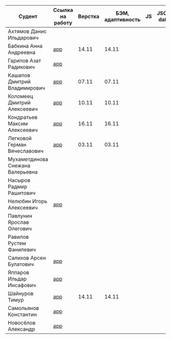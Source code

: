 | Судент | Ссылка на работу | Верстка    | БЭМ, адаптивность | JS | JSON data | API data | Empty react app | Перенос верстки | Перенос логики | React данные из API | Публикация
| --- | ----------- |------------|-------------------| --- | --- | --- | --- | --- | --- | --- | --- |
| Ахтямов Данис Ильдарович |  |
| Бабкина Анна Андреевна | [app](https://github.com/BabkinaAA/frontend-app) | 14.11 | 14.11 |
| Гарипов Азат Радикович | [app](https://github.com/forget89/Frontend) |
| Кашапов Дмитрий Владимирович | [app](https://github.com/DovitosMan/USPTU)  | 07.11 | 07.11 |
| Коломеец Дмитрий Алексеевич | [app](https://github.com/ThingsAdonai/sunshine-app) | 10.11 | 10.11 |
| Кондратьев Максим Алексеевич | [app](https://github.com/MasimKondratev/-Frontend-) | 16.11 | 16.11 |
| Легковой Герман Вячеславович | [app](https://github.com/legkovoyg/froentende) | 03.11 | 03.11 |
| Мухаметдинова Снежана Валерьевна | |
| Насыров Радмир Рашитович | |
| Нелюбин Игорь Алексеевич | [app](https://github.com/ChelseaEPL/London-IS-BLUE) |
| Павлунин Ярослав Олегович | |
| Равилов Рустем Фанилевич | |
| Салихов Арсен Булатович | [app](https://github.com/BMW1344/my-first-app) |
| Яппаров Ильдар Инсафович | [app](https://github.com/Ypprv/FrontProjects) |
| Шайнуров Тимур | [app](https://github.com/TimurShainurov/my-first-app) | 14.11 | 14.11 |
| Самольянов Константин | [app](https://github.com/kostyarin7/FrontEnd) |
| Новосёлов Александр | [app](https://github.com/Alexisnovy/Front) |
